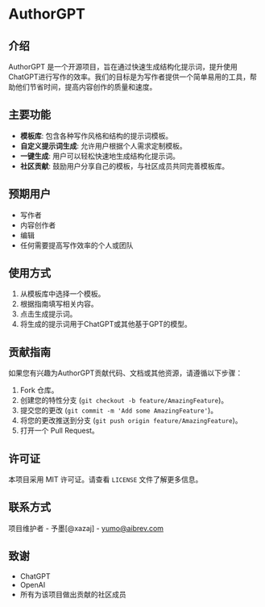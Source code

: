 # AuthorGPT

## 介绍

AuthorGPT 是一个开源项目，旨在通过快速生成结构化提示词，提升使用ChatGPT进行写作的效率。我们的目标是为写作者提供一个简单易用的工具，帮助他们节省时间，提高内容创作的质量和速度。

## 主要功能

- **模板库**: 包含各种写作风格和结构的提示词模板。
- **自定义提示词生成**: 允许用户根据个人需求定制模板。
- **一键生成**: 用户可以轻松快速地生成结构化提示词。
- **社区贡献**: 鼓励用户分享自己的模板，与社区成员共同完善模板库。

## 预期用户

- 写作者
- 内容创作者
- 编辑
- 任何需要提高写作效率的个人或团队

## 使用方式

1. 从模板库中选择一个模板。
2. 根据指南填写相关内容。
3. 点击生成提示词。
4. 将生成的提示词用于ChatGPT或其他基于GPT的模型。

## 贡献指南

如果您有兴趣为AuthorGPT贡献代码、文档或其他资源，请遵循以下步骤：

1. Fork 仓库。
2. 创建您的特性分支 (`git checkout -b feature/AmazingFeature`)。
3. 提交您的更改 (`git commit -m 'Add some AmazingFeature'`)。
4. 将您的更改推送到分支 (`git push origin feature/AmazingFeature`)。
5. 打开一个 Pull Request。

## 许可证

本项目采用 MIT 许可证。请查看 `LICENSE` 文件了解更多信息。

## 联系方式

项目维护者 - 予墨[@xazaj] - yumo@aibrev.com


## 致谢

- ChatGPT
- OpenAI
- 所有为该项目做出贡献的社区成员
